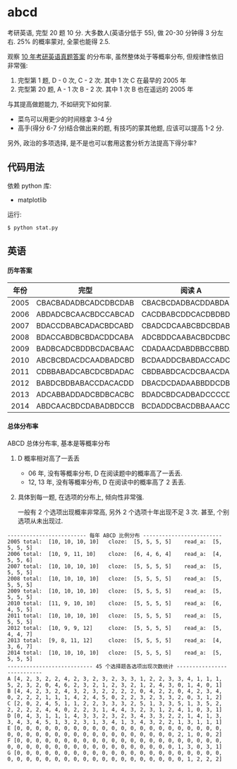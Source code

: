 abcd
====

考研英语, 完型 20 题 10 分. 大多数人(英语分低于 55), 做 20-30 分钟得 3 分左右.
25% 的概率蒙对, 全蒙也能得 2.5.

观察 [10 年考研英语真题答案](https://github.com/JackonYang/abcd/blob/master/data/data.txt)
的分布率, 虽然整体处于等概率分布, 但规律性依旧非常强:

1. 完型第 1 题, D - 0 次, C - 2 次. 其中 1 次 C 在最早的 2005 年
2. 完型第 20 题,  A - 1 次 B - 2 次. 其中 1 次 B 也在遥远的 2005 年

与其提高做题能力, 不如研究下如何蒙.

- 菜鸟可以用更少的时间穩拿 3-4 分
- 高手(得分 6-7 分)结合做出来的题, 有技巧的蒙其他题, 应该可以提高 1-2 分.

另外, 政治的多项选择, 是不是也可以套用这套分析方法提高下得分率?

代码用法
--------

依赖 python 库:

- matplotlib

运行:

```shell
$ python stat.py
```

英语
----

#### 历年答案

年份 | 完型 | 阅读 A | 阅读 B
---- | ---- | ------ | ------
2005 | CBACBADADBCADCDBCDAB | CBACBCDADBACDDABDABC | ECGFB
2006 | ABDADCBCAACBDCCABCAD | CACDBABCDDCACDBDBDBA | CABFD
2007 | BDACCDBABCADACBDCABD | CBADCDCAABCBDCBDABAD | FDBCE
2008 | BDACCABDBCBDACDDCABA | ADCBDDCAABACBDCDBCAB | DGACE
2009 | BADBCADCBDDBCDACBAAC | CDADAACDABDBBCCBBDAC | CEABG
2010 | ABCBCBDACDCAADBADCBD | BCDAADDCBABDACCADCBA | BFDGA
2011 | CDBBABADCABCDCBDADAC | CBDBABDCACDCBAACDADB | BDACF
2012 | BABDCBDBABACCDACACDD | DBACDCDADAABBDDCDBCA | CDAFG
2013 | ADCABBADDADCBDBCACBC | BDADCBDCADBADCCCCDAD | EFBGC
2014 | ABDCAACBDCDABADBDCCB | BCDADDCBACDBBAAACCDB | CFGDB


#### 总体分布率

ABCD 总体分布率, 基本是等概率分布

1. D 概率相对高了一丢丢

    - 06 年, 没有等概率分布, D 在阅读题中的概率高了一丢丢.
    - 12, 13 年, 没有等概率分布, D 在阅读中的概率高了 2 丢丢.

2. 具体到每一题, 在选项的分布上, 倾向性非常强.

    一般有 2 个选项出现概率非常高, 另外 2 个选项十年出现不足 3 次. 甚至, 个别选项从未出现过.
    

```shell
------------------------- 每年 ABCD 比例分布 -------------------------
2005 total:  [10, 10, 10, 10]   cloze:  [5, 5, 5, 5]    read_a:  [5, 5, 5, 5]
2006 total:  [10, 9, 11, 10]    cloze:  [6, 4, 6, 4]    read_a:  [4, 5, 5, 6]
2007 total:  [10, 10, 10, 10]   cloze:  [5, 5, 5, 5]    read_a:  [5, 5, 5, 5]
2008 total:  [10, 10, 10, 10]   cloze:  [5, 5, 5, 5]    read_a:  [5, 5, 5, 5]
2009 total:  [10, 10, 10, 10]   cloze:  [5, 5, 5, 5]    read_a:  [5, 5, 5, 5]
2010 total:  [11, 9, 10, 10]    cloze:  [5, 5, 5, 5]    read_a:  [6, 4, 5, 5]
2011 total:  [10, 10, 10, 10]   cloze:  [5, 5, 5, 5]    read_a:  [5, 5, 5, 5]
2012 total:  [10, 9, 9, 12]     cloze:  [5, 5, 5, 5]    read_a:  [5, 4, 4, 7]
2013 total:  [9, 8, 11, 12]     cloze:  [5, 5, 5, 5]    read_a:  [4, 3, 6, 7]
2014 total:  [10, 10, 10, 10]   cloze:  [5, 5, 5, 5]    read_a:  [5, 5, 5, 5]
--------------------------- 45 个选择题各选项出现次数统计 ---------------------------
A [4, 2, 3, 2, 2, 4, 2, 3, 2, 3, 2, 3, 3, 1, 2, 2, 3, 3, 4, 1, 1, 1, 5, 2, 3, 2, 0, 4, 6, 2, 3, 2, 1, 2, 3, 2, 1, 2, 4, 3, 0, 1, 4, 0, 1]
B [4, 4, 2, 3, 2, 4, 3, 2, 3, 2, 2, 2, 2, 0, 4, 2, 2, 0, 4, 2, 3, 4, 0, 2, 2, 2, 1, 1, 1, 4, 2, 4, 5, 0, 2, 2, 3, 2, 3, 3, 2, 0, 3, 1, 2]
C [2, 0, 2, 4, 5, 1, 1, 2, 2, 3, 3, 3, 2, 5, 1, 3, 3, 5, 1, 3, 5, 2, 2, 2, 2, 2, 4, 4, 0, 2, 2, 3, 1, 4, 4, 3, 2, 3, 1, 2, 4, 1, 0, 3, 1]
D [0, 4, 3, 1, 1, 1, 4, 3, 3, 2, 3, 2, 3, 4, 3, 3, 2, 2, 1, 4, 1, 3, 3, 4, 3, 4, 5, 1, 3, 2, 3, 1, 3, 4, 1, 3, 4, 3, 2, 2, 1, 3, 1, 1, 1]
E [0, 0, 0, 0, 0, 0, 0, 0, 0, 0, 0, 0, 0, 0, 0, 0, 0, 0, 0, 0, 0, 0, 0, 0, 0, 0, 0, 0, 0, 0, 0, 0, 0, 0, 0, 0, 0, 0, 0, 0, 2, 1, 0, 0, 2]
F [0, 0, 0, 0, 0, 0, 0, 0, 0, 0, 0, 0, 0, 0, 0, 0, 0, 0, 0, 0, 0, 0, 0, 0, 0, 0, 0, 0, 0, 0, 0, 0, 0, 0, 0, 0, 0, 0, 0, 0, 1, 3, 0, 3, 1]
G [0, 0, 0, 0, 0, 0, 0, 0, 0, 0, 0, 0, 0, 0, 0, 0, 0, 0, 0, 0, 0, 0, 0, 0, 0, 0, 0, 0, 0, 0, 0, 0, 0, 0, 0, 0, 0, 0, 0, 0, 0, 1, 2, 2, 2]
```
